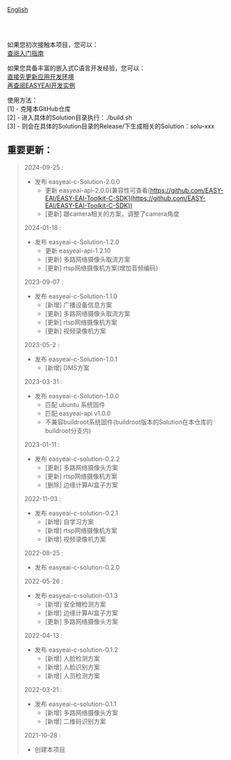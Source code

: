 <br/>
<br/>


[English](README_EN.md)

<br />
<br />

如果您初次接触本项目，您可以：  
[查阅入门指南](https://www.easy-eai.com/document_details/3/133)

如果您具备丰富的嵌入式C语言开发经验，您可以：  
[直接先更新应用开发环境](https://www.easy-eai.com/document_details/3/135)  
[再查阅EASYEAI开发实例](https://www.easy-eai.com/document_details/3/109)


使用方法：  
[1] - 克隆本GitHub仓库   
[2] - 进入具体的Solution目录执行：./build.sh    
[3] - 则会在具体的Solution目录的Release/下生成相关的Solution：solu-xxx

重要更新：
---
> 2024-09-25 : 
> * 发布 easyeai-c-Solution-2.0.0
>   * 更新 easyeai-api-2.0.0(兼容性可查看[https://github.com/EASY-EAI/EASY-EAI-Toolkit-C-SDK](https://github.com/EASY-EAI/EASY-EAI-Toolkit-C-SDK))
>   * [更新] 跟camera相关的方案，调整了camera角度
>
> 2024-01-18 : 
> * 发布 easyeai-c-Solution-1.2.0
>   * 更新 easyeai-api-1.2.10
>   * [更新] 多路网络摄像头取流方案
>   * [更新] rtsp网络摄像机方案(增加音频编码)
>
> 2023-09-07 : 
> * 发布 easyeai-c-Solution-1.1.0
>   * [新增] 广播设备信息方案
>   * [更新] 多路网络摄像头取流方案
>   * [更新] rtsp网络摄像机方案
>   * [更新] 视频录像机方案
>
> 2023-05-2 : 
> * 发布 easyeai-c-Solution-1.0.1
>   * [新增] DMS方案
>
> 2023-03-31 : 
> * 发布 easyeai-c-Solution-1.0.0
>   * 匹配 ubuntu 系统固件
>   * 匹配 easyeai-api v1.0.0
>   * 不兼容buildroot系统固件(buildroot版本的Solution在本仓库的buildroot分支内)
>
> 2023-01-11 : 
> * 发布 easyeai-c-solution-0.2.2
>   * [更新] 多路网络摄像头方案
>   * [更新] rtsp网络摄像机方案
>   * [删除] 边缘计算AI盒子方案
>
> 2022-11-03 : 
> * 发布 easyeai-c-solution-0.2.1
>   * [新增] 自学习方案
>   * [新增] rtsp网络摄像机方案
>   * [新增] 视频录像机方案
>
> 2022-08-25 : 
> * 发布 easyeai-c-solution-0.2.0
>
> 2022-05-26 : 
> * 发布 easyeai-c-solution-0.1.3
>   * [新增] 安全帽检测方案
>   * [新增] 边缘计算AI盒子方案
>   * [更新] 多路网络摄像头方案
>
> 2022-04-13 : 
> * 发布 easyeai-c-solution-0.1.2
>   * [新增] 人脸检测方案
>   * [新增] 人脸识别方案
>   * [新增] 人员检测方案
>
> 2022-03-21 : 
> * 发布 easyeai-c-solution-0.1.1
>   * [新增] 多路网络摄像头方案
>   * [新增] 二维码识别方案
>
> 2021-10-28 : 
> * 创建本项目
